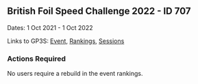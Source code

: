 ## British Foil Speed Challenge 2022 - ID 707

Dates: 1 Oct 2021 - 1 Oct 2022

Links to GP3S: [Event](https://www.gps-speedsurfing.com/default.aspx?mnu=event&val=707), [Rankings](https://www.gps-speedsurfing.com/default.aspx?mnu=eventranking&val=707), [Sessions](https://www.gps-speedsurfing.com/default.aspx?mnu=eventsessions&val=707)

### Actions Required

No users require a rebuild in the event rankings.

